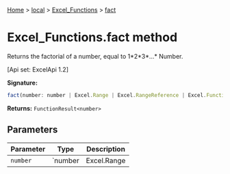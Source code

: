 [Home](./index) &gt; [local](local.md) &gt; [Excel\_Functions](local.excel_functions.md) &gt; [fact](local.excel_functions.fact.md)

# Excel\_Functions.fact method

Returns the factorial of a number, equal to 1\*2\*3\*...\* Number. 

 \[Api set: ExcelApi 1.2\]

**Signature:**
```javascript
fact(number: number | Excel.Range | Excel.RangeReference | Excel.FunctionResult<any>): FunctionResult<number>;
```
**Returns:** `FunctionResult<number>`

## Parameters

|  Parameter | Type | Description |
|  --- | --- | --- |
|  `number` | `number | Excel.Range | Excel.RangeReference | Excel.FunctionResult<any>` |  |

